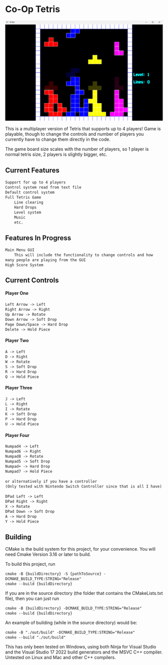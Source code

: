 # Co-Op Tetris

![Gameplay Demo Image](Images/Gameplay.png?raw=true "Gameplay")

This is a multiplayer version of Tetris that supports up to 4 players! Game is playable, though to change the controls and number of players you currently have to change them directly in the code.

The game board size scales with the number of players, so 1 player is normal tetris size, 2 players is slightly bigger, etc.

## Current Features
    Support for up to 4 players
    Control system read from text file
    Default control system
    Full Tetris Game
        Line clearing
        Hard Drops
        Level system
        Music
        etc.

## Features In Progress
    Main Menu GUI
        This will include the functionality to change controls and how many people are playing from the GUI
    High Score System
    
## Current Controls

#### Player One
    Left Arrow -> Left
    Right Arrow -> Right
    Up Arrow -> Rotate
    Down Arrow -> Soft Drop
    Page Down/Space -> Hard Drop
    Delete -> Hold Piece

#### Player Two
    A -> Left
    D -> Right
    W -> Rotate
    S -> Soft Drop
    R -> Hard Drop
    Q -> Hold Piece

#### Player Three
    J -> Left
    L -> Right
    I -> Rotate
    K -> Soft Drop
    P -> Hard Drop
    U -> Hold Piece

#### Player Four
    Numpad4 -> Left
    Numpad6 -> Right
    Numpad8 -> Rotate
    Numpad5 -> Soft Drop
    Numpad+ -> Hard Drop
    Numpad7 -> Hold Piece

    or alternatively if you have a controller 
    (Only tested with Nintendo Switch Controller since that is all I have)

    DPad Left -> Left
    DPad Right -> Right
    X -> Rotate
    DPad Down -> Soft Drop
    A -> Hard Drop
    Y -> Hold Piece

## Building
CMake is the build system for this project, for your convenience. You will need Cmake Version 3.16 or later to build.

To build this project, run

    cmake -B {buildDirectory} -S {pathToSource} -DCMAKE_BUILD_TYPE:STRING="Release"
    cmake --build {buildDirectory}

If you are in the source directory (the folder that contains the CMakeLists.txt file), then you can just run

    cmake -B {buildDirectory} -DCMAKE_BUILD_TYPE:STRING="Release"
    cmake --build {buildDirectory}

An example of building (while in the source directory) would be:

    cmake -B "./out/build" -DCMAKE_BUILD_TYPE:STRING="Release"
    cmake --build "./out/build"

This has only been tested on Windows, using both Ninja for Visual Studio and the Visual Studio 17 2022 build generators and the MSVC C++ compiler. Untested on Linux and Mac and other C++ compilers. 
